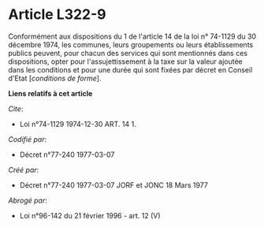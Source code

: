 # Article L322-9

Conformément aux dispositions du 1 de l'article 14 de la loi n° 74-1129 du 30 décembre 1974, les communes, leurs groupements
ou leurs établissements publics peuvent, pour chacun des services qui sont mentionnés dans ces dispositions, opter pour
l'assujettissement à la taxe sur la valeur ajoutée dans les conditions et pour une durée qui sont fixées par décret en
Conseil d'Etat [*conditions de forme*].

**Liens relatifs à cet article**

_Cite_:

  - Loi n°74-1129 1974-12-30 ART. 14 1.

_Codifié par_:

  - Décret n°77-240 1977-03-07

_Créé par_:

  - Décret n°77-240 1977-03-07 JORF et JONC 18 Mars 1977

_Abrogé par_:

  - Loi n°96-142 du 21 février 1996 - art. 12 (V)

